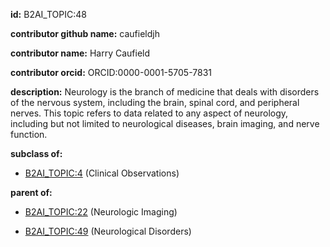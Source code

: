 **id:** B2AI_TOPIC:48

**contributor github name:** caufieldjh

**contributor name:** Harry Caufield

**contributor orcid:** ORCID:0000-0001-5705-7831

**description:** Neurology is the branch of medicine that deals with disorders of the nervous system, including the brain, spinal cord, and peripheral nerves. This topic refers to data related to any aspect of neurology, including but not limited to neurological diseases, brain imaging, and nerve function.

**subclass of:**

- [B2AI_TOPIC:4](../topics/ClinicalObservations.markdown) (Clinical Observations)

**parent of:**

- [B2AI_TOPIC:22](../topics/NeurologicImaging.markdown) (Neurologic Imaging)

- [B2AI_TOPIC:49](../topics/NeurologicalDisorders.markdown) (Neurological Disorders)
